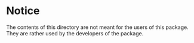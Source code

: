 # Notice

The contents of this directory are not meant for the users of this package. They are
rather used by the developers of the package.

